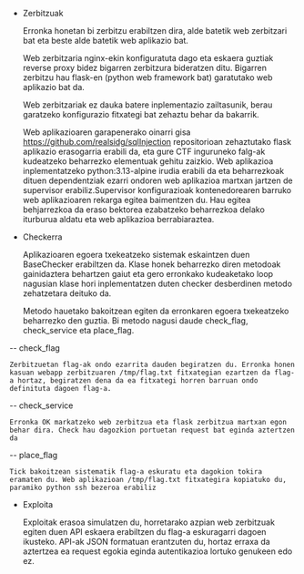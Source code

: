 - Zerbitzuak

    Erronka honetan bi zerbitzu erabiltzen dira, alde batetik web zerbitzari bat eta beste alde batetik web aplikazio bat.

    Web zerbitzaria nginx-ekin konfiguratuta dago eta eskaera guztiak reverse proxy bidez bigarren zerbitzura bideratzen ditu. Bigarren zerbitzu hau flask-en (python web framework bat) garatutako web aplikazio bat da.

    Web zerbitzariak ez dauka batere inplementazio zailtasunik, berau garatzeko konfigurazio fitxategi bat zehaztu behar da bakarrik.

    Web aplikazioaren garapenerako oinarri gisa https://github.com/realsidg/sqlInjection repositorioan zehaztutako flask aplikazio erasogarria erabili da, eta gure CTF inguruneko falg-ak kudeatzeko beharrezko elementuak gehitu zaizkio. Web aplikazioa inplementatzeko python:3.13-alpine irudia erabili da eta beharrezkoak dituen dependentziak ezarri ondoren web aplikazioa martxan jartzen de supervisor erabiliz.Supervisor konfigurazioak kontenedorearen barruko web aplikazioaren rekarga egitea baimentzen du. Hau egitea behjarrezkoa da eraso bektorea ezabatzeko beharrezkoa delako iturburua aldatu eta web aplikazioa berrabiaraztea.

- Checkerra

    Aplikazioaren egoera txekeatzeko sistemak eskaintzen duen BaseChecker erabiltzen da. Klase honek beharrezko diren metodoak gainidaztera behartzen gaiut eta gero erronkako kudeaketako loop nagusian klase hori inplementatzen duten checker desberdinen metodo zehatzetara deituko da.

    Metodo hauetako bakoitzean egiten da erronkaren egoera txekeatzeko beharrezko den guztia. Bi metodo nagusi daude check_flag, check_service eta place_flag.

-- check_flag

    Zerbitzuetan flag-ak ondo ezarrita dauden begiratzen du. Erronka honen kasuan webapp zerbitzuaren /tmp/flag.txt fitxategian ezartzen da flag-a hortaz, begiratzen dena da ea fitxategi horren barruan ondo definituta dagoen flag-a.

-- check_service

    Erronka OK markatzeko web zerbitzua eta flask zerbitzua martxan egon behar dira. Check hau dagozkion portuetan request bat eginda aztertzen da

-- place_flag

    Tick bakoitzean sistematik flag-a eskuratu eta dagokion tokira eramaten du. Web aplikazioan /tmp/flag.txt fitxategira kopiatuko du, paramiko python ssh bezeroa erabiliz

- Exploita

    Exploitak erasoa simulatzen du, horretarako azpian web zerbitzuak egiten duen API eskaera erabiltzen du flag-a eskuragarri dagoen ikusteko. API-ak JSON formatuan erantzuten du, hortaz erraxa da aztertzea ea request egokia eginda autentikazioa lortuko genukeen edo ez.
